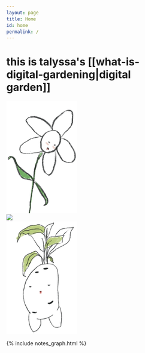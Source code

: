 ```yaml
---
layout: page
title: Home
id: home
permalink: /
---
```

<html>
<head>
<style>
* {
  box-sizing: border-box;
}

.column {
  float: left;
  width: 33.33%;
  padding: 5px;
}

/* Clearfix (clear floats) */
.row::after {
  content: "";
  clear: both;
  display: table;
}
</style>
</head>
<body>

  <h1>this is talyssa's [[what-is-digital-gardening|digital garden]]</h1>

<div class="row">
  <div class="column">
    <img src="assets/index/index1.png" style="height:300px">
  </div>
  <div class="column">
    <img src="assets/index/index2.png" style="height:300px">
  </div>
  <div class="column">
    <img src="assets/index/index3.png" style="height:300px">
  </div>
</div>

{% include notes_graph.html %}


<style>
  .wrapper {
    max-width: 46em;
  }
</style>
